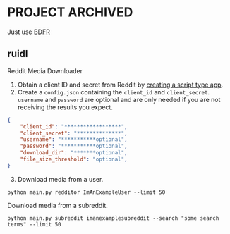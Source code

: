 # PROJECT ARCHIVED
Just use [BDFR](https://github.com/aliparlakci/bulk-downloader-for-reddit)

## ruidl
Reddit Media Downloader

1. Obtain a client ID and secret from Reddit by [creating a script type app](https://github.com/reddit-archive/reddit/wiki/OAuth2-Quick-Start-Example).
2. Create a `config.json` containing the `client_id` and `client_secret`. `username` and `password` are optional and are only needed if you are not receiving the results you expect.
```json
{
    "client_id": "******************",
    "client_secret": "**************",
    "username": "***********optional",
    "password": "***********optional",
    "download_dir": "*******optional",
    "file_size_threshold": "optional",
}
```
3. Download media from a user.
```
python main.py redditor ImAnExampleUser --limit 50
```
Download media from a subreddit.
```
python main.py subreddit imanexamplesubreddit --search "some search terms" --limit 50
```
